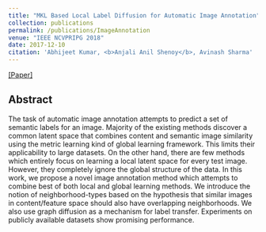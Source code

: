 ```yaml
---
title: "MKL Based Local Label Diffusion for Automatic Image Annotation"
collection: publications
permalink: /publications/ImageAnnotation
venue: "IEEE NCVPRIPG 2018"
date: 2017-12-10
citation: 'Abhijeet Kumar, <b>Anjali Anil Shenoy</b>, Avinash Sharma'
---
```

[[Paper]](https://anjalishenoy.github.io/files/Image_Annotation_Paper.pdf)


## Abstract
The task of automatic image annotation attempts to predict a set of semantic labels for an image. Majority of the existing methods discover a common latent space that combines content and semantic image similarity using the metric learning kind of global learning framework. This limits their applicability to large datasets. On the other hand, there are few methods which entirely focus on learning a local latent space for every test image. However, they completely ignore the global structure of the data. In this work, we propose a novel image annotation method which attempts to combine best of both local and global
learning methods. We introduce the notion of neighborhood-types based on the hypothesis that similar images in content/feature space should also have overlapping neighborhoods. We also use graph diffusion as a mechanism for label transfer. Experiments on publicly available datasets show promising performance.
